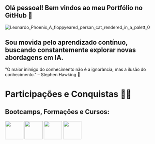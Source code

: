 ## Olá pessoal! **Bem vindos ao meu Portfólio no GitHub** 🚀
![Leonardo_Phoenix_A_floppyeared_persan_cat_rendered_in_a_palett_0](https://github.com/user-attachments/assets/4b21ced0-4492-49a3-a543-50c3119bb920)
## Sou movida pelo aprendizado contínuo, buscando constantemente explorar novas abordagens em IA.
"O maior inimigo do conhecimento não é a ignorância, mas a ilusão do conhecimento." – Stephen Hawking 🌟

 # Participações e Conquistas 🏅🎉

 ## Bootcamps, Formações e Cursos:

 <img src="https://assets.dio.me/1sqn3R--VWHRW4eb4-KnqeFKGFbnaxNKz3Q883q-HkI/f:webp/h:120/q:80/L3RyYWNrcy9lMGI0YWQ1MS1hNGM3LTRlNjEtYTY4My1jMDRmNmQzNzZlOWMucG5n" height="60"></a>
 <img src="https://assets.dio.me/XeSGwYIOI2Xvl-7_WTEcgvxCHX-BBwsBtkI5fY7ParU/f:webp/h:120/q:80/L3RyYWNrcy80ZGViNDBkZS03ZmI2LTQyMjktYTZhNS05NzE4NTM4MWQ1NzcucG5n" height="60"></a>
 <img src="https://assets.dio.me/oEuZKiOwpvtuBDxT1w3JmR34hks6rDCQmAaVZnjkGds/f:webp/h:120/q:80/L3RyYWNrcy9iMTgwNzQzZC03OWRmLTQ0OWUtYmY0My05Y2U1ODAzYjY3NGMucG5n" height="60"></a>
 <img src="https://assets.dio.me/2hiHbjh7Xa9vaAv8YMT6_tVvXlG5JPuVedPtTOgz1ec/f:webp/h:120/q:80/L3RyYWNrcy9jZTgzNjMxNy03NDMwLTQxOWQtODUwZS05ZDExM2U2MDdiMmUucG5n" height="60"></a>


 

